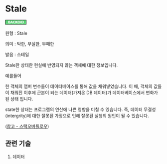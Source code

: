 # Stale
![Backend](../2TAT1C/Label_Backend.png)

원형 : Stale

의미  : 탁한, 부실한, 부패한

발음 : 스테일

Stale한 상태란 현실에 반영되지 않는 객체에 대한 정보입니다.

예를들어

한 객체의 맴버 변수들이 데이터베이스를 통해 값을 채워넣었습니다. 이 때, 객체의 값들이 채워진 이후에 근본이 되는 데이터(가져온 DB 데이터)가 데이터베이스에서 변화가 된 상태 입니다.

state한 상태는 프로그램의 연산에 나쁜 영향을 미칠 수 있습니다. 즉, 데이터 무결성(intergrity)에 대한 잘못된 가정으로 인해 잘못된 실행의 원인이 될 수 있습니다. 


([참고 - 스택오버플로우](https://stackoverflow.com/questions/1563319/what-is-stale-state))

## 관련 기술
1. 데이터

